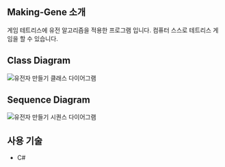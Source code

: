## Making-Gene 소개
게임 테트리스에 유전 알고리즘을 적용한 프로그램 입니다.
컴퓨터 스스로 테트리스 게임을 할 수 있습니다.

## Class Diagram
![유전자 만들기 클래스 다이어그램](https://user-images.githubusercontent.com/45892592/62938338-d6d86600-be09-11e9-9609-10f981616659.png)

## Sequence Diagram
![유전자 만들기 시퀀스 다이어그램](https://user-images.githubusercontent.com/45892592/62938484-2323a600-be0a-11e9-83b8-3cb30bc74552.png)

## 사용 기술
- C#
